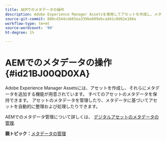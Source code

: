 ```yaml
---
title: AEMでのメタデータの操作
description: Adobe Experience Manager Assetsを使用してアセットを作成し、メタデータを追加する方法について説明します。 AEM Guides からメタデータを管理します。
source-git-commit: 880cd344ceb65ea339be699ebcad41c0d62e168a
workflow-type: tm+mt
source-wordcount: '90'
ht-degree: 1%

---
```


# AEMでのメタデータの操作 {#id21BJ00QD0XA}

Adobe Experience Manager Assetsには、アセットを作成し、それらにメタデータを追加する機能が用意されています。 すべてのアセットのメタデータを保持できます。 アセットのメタデータを管理したり、メタデータに基づいてアセットを自動的に整理および処理したりできます。

AEMでのメタデータ管理について詳しくは、 [デジタルアセットのメタデータの管理](https://experienceleague.adobe.com/docs/experience-manager-65/assets/using/metadata.html?lang=ja).

**親トピック：**[&#x200B;メタデータの管理](manage-metadata.md)
